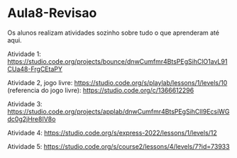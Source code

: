 # Aula8-Revisao
Os alunos realizam atividades sozinho sobre tudo o que aprenderam até aqui.

Atividade 1: https://studio.code.org/projects/bounce/dnwCumfmr4BtsPEgSihClO1avL91CUa48-FrgCEtaPY

Atividade 2, jogo livre: https://studio.code.org/s/playlab/lessons/1/levels/10
(referencia do jogo livre): https://studio.code.org/c/1366612296

Atividade 3: https://studio.code.org/projects/applab/dnwCumfmr4BtsPEgSihClI9EcsiWGdc0g2jHre8IV8o

Atividade 4: https://studio.code.org/s/express-2022/lessons/1/levels/12

Atividade 5: https://studio.code.org/s/course2/lessons/4/levels/7?id=73933


